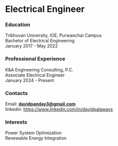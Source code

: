 # **Electrical Engineer**
### Education
 Tribhuvan University, IOE, Purwanchal Campus
 <br />
 Bachelor of Electrical Engineering
 <br />
 January 2017 - May 2022

### Professional Experience
K&A Engineering Consulting, P.C.
<br />
Associate Electrical Engineer
<br />
January 2024 - Present 

### Contacts
Email: **davidpanday3@gmail.com**
<br />
linkedin: <https://www.linkedin.com/in/davidpalaways>

### Interests
Power System Optimization
<br />
Renewable Energy Integration
	<ins> </ins>

